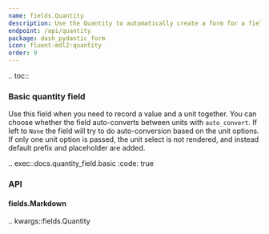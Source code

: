 ```yaml
---
name: fields.Quantity
description: Use the Quantity to automatically create a form for a field with value and unit.
endpoint: /api/quantity
package: dash_pydantic_form
icon: fluent-mdl2:quantity
order: 9
---
```


.. toc::

### Basic quantity field

Use this field when you need to record a value and a unit together.
You can choose whether the field auto-converts between units with `auto_convert`.
If left to `None` the field will try to do auto-conversion based on the unit options.
If only one unit option is passed, the unit select is not rendered, and instead default prefix and placeholder are added.

.. exec::docs.quantity_field.basic
    :code: true


### API

#### fields.Markdown

.. kwargs::fields.Quantity
